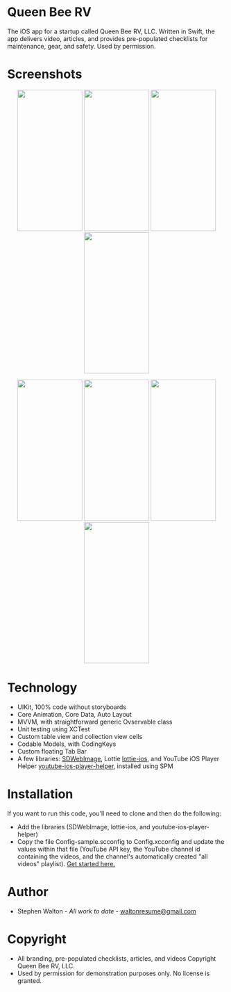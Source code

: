 # Queen Bee RV

The iOS app for a startup called Queen Bee RV, LLC.  Written in Swift, the app delivers video, articles, and provides pre-populated checklists for maintenance, gear, and safety.  Used by permission.
###
# Screenshots
<p align="center">
<img src="https://github.com/stevethedeveloper/QueenBeeRV/assets/2591438/24a4b307-c536-4858-8c0a-8efecfd6be1d" width="150" height="325">
<img src="https://github.com/stevethedeveloper/QueenBeeRV/assets/2591438/a6da68e6-21df-4ee9-881d-a07efdaf0619" width="150" height="325">
<img src="https://github.com/stevethedeveloper/QueenBeeRV/assets/2591438/3ca2ab0b-e31e-4baf-beba-74e79a9479ad" width="150" height="325">
<img src="https://github.com/stevethedeveloper/QueenBeeRV/assets/2591438/93fbf412-b249-4298-9d04-6bf11c10c4c6" width="150" height="325">
</p>
<p align="center">
<img src="https://github.com/stevethedeveloper/QueenBeeRV/assets/2591438/d421762d-d23d-463a-98e1-8d71ef5a68cc" width="150" height="325">
<img src="https://github.com/stevethedeveloper/QueenBeeRV/assets/2591438/be173c41-de8c-46a6-95fd-72a827150777" width="150" height="325">
<img src="https://github.com/stevethedeveloper/QueenBeeRV/assets/2591438/b3e97ec3-6c6a-46da-b15f-5a13ae8a256e" width="150" height="325">
<img src="https://github.com/stevethedeveloper/QueenBeeRV/assets/2591438/418da0d0-8e5b-4aba-8ac4-d5059ca0cc5f" width="150" height="325">
</p>

# Technology
- UIKit, 100% code without storyboards
- Core Animation, Core Data, Auto Layout
- MVVM, with straightforward generic Ovservable class
- Unit testing using XCTest
- Custom table view and collection view cells
- Codable Models, with CodingKeys
- Custom floating Tab Bar
- A few libraries: [SDWebImage](https://github.com/SDWebImage/SDWebImage), Lottie [lottie-ios](https://github.com/airbnb/lottie-ios), and YouTube iOS Player Helper [youtube-ios-player-helper](https://github.com/youtube/youtube-ios-player-helper), installed using SPM

# Installation
If you want to run this code, you'll need to clone and then do the following:
- Add the libraries (SDWebImage, lottie-ios, and youtube-ios-player-helper)
- Copy the file Config-sample.scconfig to Config.xcconfig and update the values within that file (YouTube API key, the YouTube channel id containing the videos, and the channel's automatically created "all videos" playlist). [Get started here.](https://developers.google.com/youtube/v3/getting-started)

# Author
- Stephen Walton - *All work to date* - [waltonresume@gmail.com](mailto:waltonresume@gmail.com)

# Copyright
- All branding, pre-populated checklists, articles, and videos Copyright Queen Bee RV, LLC.
- Used by permission for demonstration purposes only.  No license is granted.
